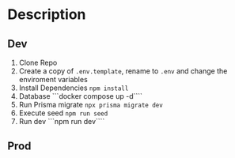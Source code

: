 # Description

## Dev

1. Clone Repo
2. Create a copy of ```.env.template```, rename to ```.env``` and change the enviroment variables
3. Install Dependencies ```npm install```
4. Database ```docker compose up -d````
5. Run Prisma migrate ```npx prisma migrate dev```
6. Execute seed ```npm run seed```
7. Run dev ```npm run dev````

## Prod